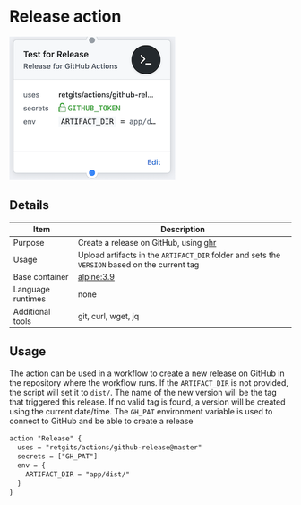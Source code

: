 # Release action

![action](./release.png)

## Details

| Item              | Description                                                                                   |
|-------------------|-----------------------------------------------------------------------------------------------|
| Purpose           | Create a release on GitHub, using [ghr](https://github.com/tcnksm/ghr)                        |
| Usage             | Upload artifacts in the `ARTIFACT_DIR` folder and sets the `VERSION` based on the current tag |
| Base container    | [alpine:3.9](https://hub.docker.com/_/alpine?tab=description)                                 |
| Language runtimes | none                                                                                          |
| Additional tools  | git, curl, wget, jq                                                                           |

## Usage

The action can be used in a workflow to create a new release on GitHub in the repository where the workflow runs. If the `ARTIFACT_DIR` is not provided, the script will set it to `dist/`. The name of the new version will be the tag that triggered this release. If no valid tag is found, a version will be created using the current date/time. The `GH_PAT` environment variable is used to connect to GitHub and be able to create a release

```hcl
action "Release" {
  uses = "retgits/actions/github-release@master"
  secrets = ["GH_PAT"]
  env = {
    ARTIFACT_DIR = "app/dist/"
  }
}
```